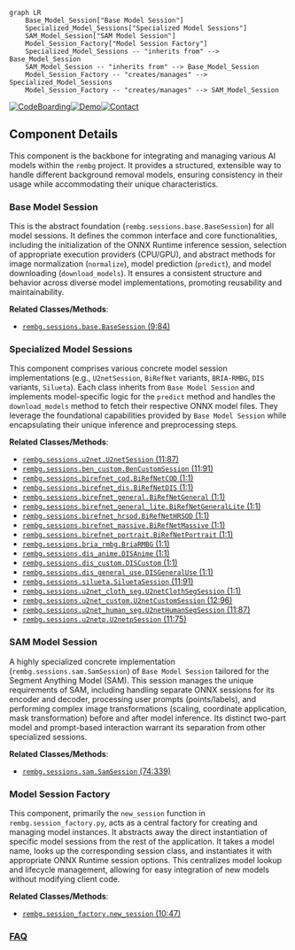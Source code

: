 ```mermaid
graph LR
    Base_Model_Session["Base Model Session"]
    Specialized_Model_Sessions["Specialized Model Sessions"]
    SAM_Model_Session["SAM Model Session"]
    Model_Session_Factory["Model Session Factory"]
    Specialized_Model_Sessions -- "inherits from" --> Base_Model_Session
    SAM_Model_Session -- "inherits from" --> Base_Model_Session
    Model_Session_Factory -- "creates/manages" --> Specialized_Model_Sessions
    Model_Session_Factory -- "creates/manages" --> SAM_Model_Session
```
[![CodeBoarding](https://img.shields.io/badge/Generated%20by-CodeBoarding-9cf?style=flat-square)](https://github.com/CodeBoarding/CodeBoarding)[![Demo](https://img.shields.io/badge/Try%20our-Demo-blue?style=flat-square)](https://www.codeboarding.org/demo)[![Contact](https://img.shields.io/badge/Contact%20us%20-%20contact@codeboarding.org-lightgrey?style=flat-square)](mailto:contact@codeboarding.org)

## Component Details

This component is the backbone for integrating and managing various AI models within the `rembg` project. It provides a structured, extensible way to handle different background removal models, ensuring consistency in their usage while accommodating their unique characteristics.

### Base Model Session
This is the abstract foundation (`rembg.sessions.base.BaseSession`) for all model sessions. It defines the common interface and core functionalities, including the initialization of the ONNX Runtime inference session, selection of appropriate execution providers (CPU/GPU), and abstract methods for image normalization (`normalize`), model prediction (`predict`), and model downloading (`download_models`). It ensures a consistent structure and behavior across diverse model implementations, promoting reusability and maintainability.


**Related Classes/Methods**:

- <a href="https://github.com/danielgatis/rembg/blob/master/rembg/sessions/base.py#L9-L84" target="_blank" rel="noopener noreferrer">`rembg.sessions.base.BaseSession` (9:84)</a>


### Specialized Model Sessions
This component comprises various concrete model session implementations (e.g., `U2netSession`, `BiRefNet` variants, `BRIA-RMBG`, `DIS` variants, `Silueta`). Each class inherits from `Base Model Session` and implements model-specific logic for the `predict` method and handles the `download_models` method to fetch their respective ONNX model files. They leverage the foundational capabilities provided by `Base Model Session` while encapsulating their unique inference and preprocessing steps.


**Related Classes/Methods**:

- <a href="https://github.com/danielgatis/rembg/blob/master/rembg/sessions/u2net.py#L11-L87" target="_blank" rel="noopener noreferrer">`rembg.sessions.u2net.U2netSession` (11:87)</a>
- <a href="https://github.com/danielgatis/rembg/blob/master/rembg/sessions/ben_custom.py#L11-L91" target="_blank" rel="noopener noreferrer">`rembg.sessions.ben_custom.BenCustomSession` (11:91)</a>
- <a href="https://github.com/danielgatis/rembg/blob/master/rembg/sessions/birefnet_cod.py#L1-L1" target="_blank" rel="noopener noreferrer">`rembg.sessions.birefnet_cod.BiRefNetCOD` (1:1)</a>
- <a href="https://github.com/danielgatis/rembg/blob/master/rembg/sessions/birefnet_dis.py#L1-L1" target="_blank" rel="noopener noreferrer">`rembg.sessions.birefnet_dis.BiRefNetDIS` (1:1)</a>
- <a href="https://github.com/danielgatis/rembg/blob/master/rembg/sessions/birefnet_general.py#L1-L1" target="_blank" rel="noopener noreferrer">`rembg.sessions.birefnet_general.BiRefNetGeneral` (1:1)</a>
- <a href="https://github.com/danielgatis/rembg/blob/master/rembg/sessions/birefnet_general_lite.py#L1-L1" target="_blank" rel="noopener noreferrer">`rembg.sessions.birefnet_general_lite.BiRefNetGeneralLite` (1:1)</a>
- <a href="https://github.com/danielgatis/rembg/blob/master/rembg/sessions/birefnet_hrsod.py#L1-L1" target="_blank" rel="noopener noreferrer">`rembg.sessions.birefnet_hrsod.BiRefNetHRSOD` (1:1)</a>
- <a href="https://github.com/danielgatis/rembg/blob/master/rembg/sessions/birefnet_massive.py#L1-L1" target="_blank" rel="noopener noreferrer">`rembg.sessions.birefnet_massive.BiRefNetMassive` (1:1)</a>
- <a href="https://github.com/danielgatis/rembg/blob/master/rembg/sessions/birefnet_portrait.py#L1-L1" target="_blank" rel="noopener noreferrer">`rembg.sessions.birefnet_portrait.BiRefNetPortrait` (1:1)</a>
- <a href="https://github.com/danielgatis/rembg/blob/master/rembg/sessions/bria_rmbg.py#L1-L1" target="_blank" rel="noopener noreferrer">`rembg.sessions.bria_rmbg.BriaRMBG` (1:1)</a>
- <a href="https://github.com/danielgatis/rembg/blob/master/rembg/sessions/dis_anime.py#L1-L1" target="_blank" rel="noopener noreferrer">`rembg.sessions.dis_anime.DISAnime` (1:1)</a>
- <a href="https://github.com/danielgatis/rembg/blob/master/rembg/sessions/dis_custom.py#L1-L1" target="_blank" rel="noopener noreferrer">`rembg.sessions.dis_custom.DISCustom` (1:1)</a>
- <a href="https://github.com/danielgatis/rembg/blob/master/rembg/sessions/dis_general_use.py#L1-L1" target="_blank" rel="noopener noreferrer">`rembg.sessions.dis_general_use.DISGeneralUse` (1:1)</a>
- <a href="https://github.com/danielgatis/rembg/blob/master/rembg/sessions/silueta.py#L11-L91" target="_blank" rel="noopener noreferrer">`rembg.sessions.silueta.SiluetaSession` (11:91)</a>
- <a href="https://github.com/danielgatis/rembg/blob/master/rembg/sessions/u2net_cloth_seg.py#L1-L1" target="_blank" rel="noopener noreferrer">`rembg.sessions.u2net_cloth_seg.U2netClothSegSession` (1:1)</a>
- <a href="https://github.com/danielgatis/rembg/blob/master/rembg/sessions/u2net_custom.py#L12-L96" target="_blank" rel="noopener noreferrer">`rembg.sessions.u2net_custom.U2netCustomSession` (12:96)</a>
- <a href="https://github.com/danielgatis/rembg/blob/master/rembg/sessions/u2net_human_seg.py#L11-L87" target="_blank" rel="noopener noreferrer">`rembg.sessions.u2net_human_seg.U2netHumanSegSession` (11:87)</a>
- <a href="https://github.com/danielgatis/rembg/blob/master/rembg/sessions/u2netp.py#L11-L75" target="_blank" rel="noopener noreferrer">`rembg.sessions.u2netp.U2netpSession` (11:75)</a>


### SAM Model Session
A highly specialized concrete implementation (`rembg.sessions.sam.SamSession`) of `Base Model Session` tailored for the Segment Anything Model (SAM). This session manages the unique requirements of SAM, including handling separate ONNX sessions for its encoder and decoder, processing user prompts (points/labels), and performing complex image transformations (scaling, coordinate application, mask transformation) before and after model inference. Its distinct two-part model and prompt-based interaction warrant its separation from other specialized sessions.


**Related Classes/Methods**:

- <a href="https://github.com/danielgatis/rembg/blob/master/rembg/sessions/sam.py#L74-L339" target="_blank" rel="noopener noreferrer">`rembg.sessions.sam.SamSession` (74:339)</a>


### Model Session Factory
This component, primarily the `new_session` function in `rembg.session_factory.py`, acts as a central factory for creating and managing model instances. It abstracts away the direct instantiation of specific model sessions from the rest of the application. It takes a model name, looks up the corresponding session class, and instantiates it with appropriate ONNX Runtime session options. This centralizes model lookup and lifecycle management, allowing for easy integration of new models without modifying client code.


**Related Classes/Methods**:

- <a href="https://github.com/danielgatis/rembg/blob/master/rembg/session_factory.py#L10-L47" target="_blank" rel="noopener noreferrer">`rembg.session_factory.new_session` (10:47)</a>




### [FAQ](https://github.com/CodeBoarding/GeneratedOnBoardings/tree/main?tab=readme-ov-file#faq)